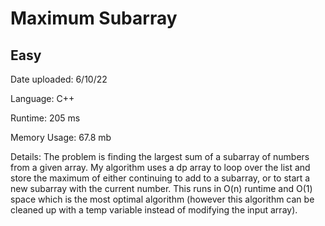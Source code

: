 
# Maximum Subarray

## Easy

Date uploaded: 6/10/22

Language: C++

Runtime: 205 ms

Memory Usage: 67.8 mb

Details: The problem is finding the largest sum of a subarray of numbers from a given array. My algorithm uses a dp array to loop over the list and store the maximum of either continuing to add to a subarray, or to start a new subarray with the current number. This runs in O(n) runtime and O(1) space which is the most optimal algorithm (however this algorithm can be cleaned up with a temp variable instead of modifying the input array).
